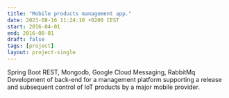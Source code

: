 ```yaml
---
title: "Mobile products management app."
date: 2023-08-16 11:24:10 +0200 CEST
start: 2016-04-01
end: 2016-08-01
draft: false
tags: [project]
layout: project-single
---
```


Spring Boot REST, Mongodb, Google Cloud Messaging, RabbitMq
Development of back-end for a management platform supporting a release and subsequent control of IoT products by a major mobile provider.
